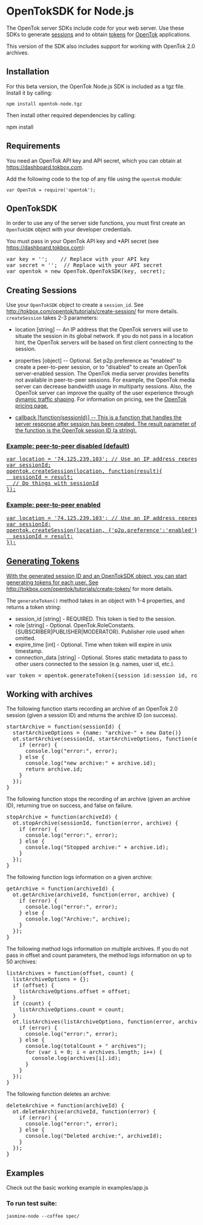 # OpenTokSDK for Node.js

The OpenTok server SDKs include code for your web server. Use these SDKs to generate
[sessions](http://tokbox.com/opentok/tutorials/create-session/) and to obtain
[tokens](http://tokbox.com/opentok/tutorials/create-token/) for [OpenTok](http://www.tokbox.com/)
applications.

This version of the SDK also includes support for working with OpenTok 2.0 archives.

## Installation

For this beta version, the OpenTok Node.js SDK is included as a tgz file. Install it by calling: 

    npm install opentok-node.tgz

Then install other required dependencies by calling:

   npm install

## Requirements

You need an OpenTok API key and API secret, which you can obtain at <https://dashboard.tokbox.com>.

Add the following code to the top of any file using the `opentok` module:

    var OpenTok = require('opentok');


## OpenTokSDK

In order to use any of the server side functions, you must first create an `OpenTokSDK` object with your developer credentials.  

You must pass in your OpenTok API key and *API secret (see <https://dashboard.tokbox.com>):

<pre>
var key = '';    // Replace with your API key  
var secret = '';  // Replace with your API secret  
var opentok = new OpenTok.OpenTokSDK(key, secret);
</pre>


## Creating Sessions

Use your `OpenTokSDK` object to create a `session_id`. See <http://tokbox.com/opentok/tutorials/create-session/> for more details.
`createSession` takes 2-3 parameters:  

* location [string] -- An IP address that the OpenTok servers will use to situate the session in its
global network. If you do not pass in a location hint, the OpenTok servers will be based on first
client connecting to the session.

* properties [object] -- Optional. Set p2p.preference as "enabled" to create a peer-to-peer
session, or to "disabled" to create an OpenTok server-enabled session. The OpenTok media server provides benefits not available in peer-to-peer sessions. For example, the OpenTok media server can
decrease bandwidth usage in multiparty sessions. Also, the OpenTok server can improve the quality of the user experience through [dynamic traffic shaping](http://www.tokbox.com/blog/quality-of-experience-and-traffic-shaping-the-next-step-with-mantis). For information on pricing, see the <a href="http://www.tokbox.com/pricing">OpenTok pricing page.

* callback [function(sessionId)] -- This is a function that handles the server response after session has been created. The result parameter of the function is the OpenTok session ID (a string).


### Example: peer-to-peer disabled (default)

<pre>
var location = '74.125.239.103'; // Use an IP address representative of the clients in your session.
var sessionId;
opentok.createSession(location, function(result){
  sessionId = result;
  // Do things with sessionId
});
</pre>

### Example: peer-to-peer enabled

<pre>
var location = '74.125.239.103'; // Use an IP address representative of the clients in your session.
var sessionId;
opentok.createSession(location, {'p2p.preference':'enabled'}, function(result){
  sessionId = result;
});
</pre>


## Generating Tokens

With the generated session ID and an OpenTokSDK object, you can start generating tokens for each
user. See <http://tokbox.com/opentok/tutorials/create-token/> for more details.

The `generateToken()` method takes in an object with 1-4 properties, and returns a token string:

* session_id [string] - REQUIRED. This token is tied to the session.
* role [string] - Optional. OpenTok.RoleConstants.{SUBSCRIBER|PUBLISHER|MODERATOR}. Publisher role used when omitted.
* expire_time [int] - Optional. Time when token will expire in unix timestamp.
* connection_data [string] - Optional. Stores static metadata to pass to other users connected to the session (e.g. names, user id, etc.).

<pre>
var token = opentok.generateToken({session_id:session_id, role:OpenTok.RoleConstants.PUBLISHER, connection_data:"userId:42"});
</pre>


## Working with archives

The following function starts recording an archive of an OpenTok 2.0 session (given a session ID)
and returns the archive ID (on success).

<pre>
startArchive = function(sessionId) {
  startArchiveOptions = {name: "archive-" + new Date()}
  ot.startArchive(sessionId, startArchiveOptions, function(error, archive) {
    if (error) {
      console.log("error:", error);
    } else {
      console.log("new archive:" + archive.id);
      return archive.id;
    }
  });
}
</pre>

The following function stops the recording of an archive (given an archive ID), returning
true on success, and false on failure.

<pre>
stopArchive = function(archiveId) {
  ot.stopArchive(sessionId, function(error, archive) {
    if (error) {
      console.log("error:", error);
    } else {
      console.log("Stopped archive:" + archive.id);
    }
  });
}
</pre>

The following function logs information on a given archive:

<pre>
getArchive = function(archiveId) {
  ot.getArchive(archiveId, function(error, archive) {
    if (error) {
      console.log("error:", error);
    } else {
      console.log("Archive:", archive);
    }
  });
}
</pre>

The following method logs information on multiple archives. If you do not pass in
offset and count parameters, the method logs information on up to 50 archives:

<pre>
listArchives = function(offset, count) {
  listArchiveOptions = {};
  if (offset) {
    listArchiveOptions.offset = offset;
  }
  if (count) {
    listArchiveOptions.count = count;
  }
  ot.listArchives(listArchiveOptions, function(error, archives, totalCount) {
    if (error) {
      console.log("error:", error);
    } else {
      console.log(totalCount + " archives");
      for (var i = 0; i &lt; archives.length; i++) {
        console.log(archives[i].id);
      }
    }
  });
}
</pre>

The following function deletes an archive:

<pre>
deleteArchive = function(archiveId) {
  ot.deleteArchive(archiveId, function(error) {
    if (error) {
      console.log("error:", error);
    } else {
      console.log("Deleted archive:", archiveId);
    }
  });
}
</pre>


## Examples

  Check out the basic working example in examples/app.js

### To run test suite:
    jasmine-node --coffee spec/


